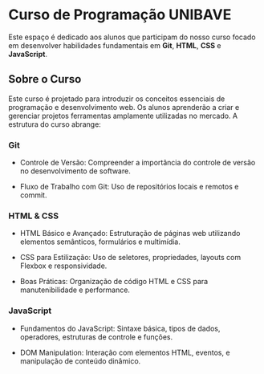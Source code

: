 # Curso de Programação UNIBAVE
Este espaço é dedicado aos alunos que participam do nosso curso focado em desenvolver habilidades fundamentais em **Git**, **HTML**, **CSS** e **JavaScript**.

## Sobre o Curso
Este curso é projetado para introduzir os conceitos essenciais de programação e desenvolvimento web. Os alunos aprenderão a criar e gerenciar projetos ferramentas amplamente utilizadas no mercado. A estrutura do curso abrange:

### Git
- Controle de Versão: Compreender a importância do controle de versão no desenvolvimento de software.

- Fluxo de Trabalho com Git: Uso de repositórios locais e remotos e commit.

### HTML & CSS
- HTML Básico e Avançado: Estruturação de páginas web utilizando elementos semânticos, formulários e multimídia.

- CSS para Estilização: Uso de seletores, propriedades, layouts com Flexbox e responsividade.

- Boas Práticas: Organização de código HTML e CSS para manutenibilidade e performance.

### JavaScript

- Fundamentos do JavaScript: Sintaxe básica, tipos de dados, operadores, estruturas de controle e funções.

- DOM Manipulation: Interação com elementos HTML, eventos, e manipulação de conteúdo dinâmico.